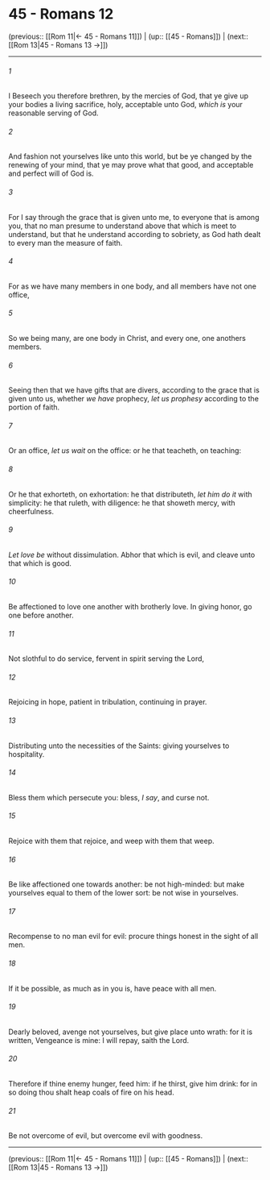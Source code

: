 # 45 - Romans 12

(previous:: [[Rom 11|← 45 - Romans 11]]) | (up:: [[45 - Romans]]) | (next:: [[Rom 13|45 - Romans 13 →]])

***


###### 1 
I Beseech you therefore brethren, by the mercies of God, that ye give up your bodies a living sacrifice, holy, acceptable unto God, _which is_ your reasonable serving of God. 

###### 2 
And fashion not yourselves like unto this world, but be ye changed by the renewing of your mind, that ye may prove what that good, and acceptable and perfect will of God is. 

###### 3 
For I say through the grace that is given unto me, to everyone that is among you, that no man presume to understand above that which is meet to understand, but that he understand according to sobriety, as God hath dealt to every man the measure of faith. 

###### 4 
For as we have many members in one body, and all members have not one office, 

###### 5 
So we being many, are one body in Christ, and every one, one anothers members. 

###### 6 
Seeing then that we have gifts that are divers, according to the grace that is given unto us, whether _we have_ prophecy, _let us prophesy_ according to the portion of faith. 

###### 7 
Or an office, _let us wait_ on the office: or he that teacheth, on teaching: 

###### 8 
Or he that exhorteth, on exhortation: he that distributeth, _let him do it_ with simplicity: he that ruleth, with diligence: he that showeth mercy, with cheerfulness. 

###### 9 
_Let _love_ be_ without dissimulation. Abhor that which is evil, and cleave unto that which is good. 

###### 10 
Be affectioned to love one another with brotherly love. In giving honor, go one before another. 

###### 11 
Not slothful to do service, fervent in spirit serving the Lord, 

###### 12 
Rejoicing in hope, patient in tribulation, continuing in prayer. 

###### 13 
Distributing unto the necessities of the Saints: giving yourselves to hospitality. 

###### 14 
Bless them which persecute you: bless, _I say_, and curse not. 

###### 15 
Rejoice with them that rejoice, and weep with them that weep. 

###### 16 
Be like affectioned one towards another: be not high-minded: but make yourselves equal to them of the lower sort: be not wise in yourselves. 

###### 17 
Recompense to no man evil for evil: procure things honest in the sight of all men. 

###### 18 
If it be possible, as much as in you is, have peace with all men. 

###### 19 
Dearly beloved, avenge not yourselves, but give place unto wrath: for it is written, Vengeance is mine: I will repay, saith the Lord. 

###### 20 
Therefore if thine enemy hunger, feed him: if he thirst, give him drink: for in so doing thou shalt heap coals of fire on his head. 

###### 21 
Be not overcome of evil, but overcome evil with goodness.

***

(previous:: [[Rom 11|← 45 - Romans 11]]) | (up:: [[45 - Romans]]) | (next:: [[Rom 13|45 - Romans 13 →]])
